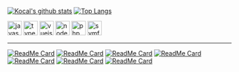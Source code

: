[![Kocal's github stats](https://github-readme-stats.vercel.app/api?username=Kocal&count_private=true&hide=stars)](https://github.com/anuraghazra/github-readme-stats)
[![Top Langs](https://github-readme-stats.vercel.app/api/top-langs/?username=Kocal&layout=compact)](https://github.com/anuraghazra/github-readme-stats)

<img src="https://devicons.github.io/devicon/devicon.git/icons/javascript/javascript-original.svg" alt="javascript" title="javascript" width="32" height="32"/> <img src="https://devicons.github.io/devicon/devicon.git/icons/typescript/typescript-original.svg" alt="typescript" title="typescript" width="32" height="32"/> <img src="https://devicons.github.io/devicon/devicon.git/icons/vuejs/vuejs-original.svg" alt="vuejs" title="vuejs" width="32" height="32"/> <img src="https://devicons.github.io/devicon/devicon.git/icons/nodejs/nodejs-original.svg" alt="nodejs" title="nodejs" width="32" height="32"/> <img src="https://devicons.github.io/devicon/devicon.git/icons/php/php-original.svg" alt="php" title="php" width="32" height="32"/> <img src="https://devicons.github.io/devicon/devicon.git/icons/symfony/symfony-original.svg" alt="symfony" title="symfony" width="32" height="32"/> 

---

[![ReadMe Card](https://github-readme-stats.vercel.app/api/pin/?username=Kocal&repo=vue-web-extension)](https://github.com/Kocal/vue-web-extension)
[![ReadMe Card](https://github-readme-stats.vercel.app/api/pin/?username=Kocal&repo=SymfonyMailerTesting)](https://github.com/Kocal/SymfonyMailerTesting)
[![ReadMe Card](https://github-readme-stats.vercel.app/api/pin/?username=Kocal&repo=vue-numerals)](https://github.com/Kocal/vue-numerals)
[![ReadMe Card](https://github-readme-stats.vercel.app/api/pin/?username=Kocal&repo=vuetify-algolia-places)](https://github.com/Kocal/vuetify-algolia-places)
[![ReadMe Card](https://github-readme-stats.vercel.app/api/pin/?username=Kocal&repo=jsdoc-vuejs)](https://github.com/Kocal/jsdoc-vuejs)
[![ReadMe Card](https://github-readme-stats.vercel.app/api/pin/?username=Kocal&repo=symfony-app-template)](https://github.com/Kocal/symfony-app-template)
[![ReadMe Card](https://github-readme-stats.vercel.app/api/pin/?username=Kocal&repo=web-extension-library)](https://github.com/Kocal/web-extension-library)
